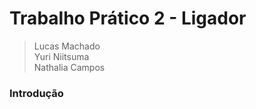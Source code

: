 # Trabalho Prático 2 - Ligador

> Lucas Machado  
> Yuri Niitsuma  
> Nathalia Campos

### Introdução
